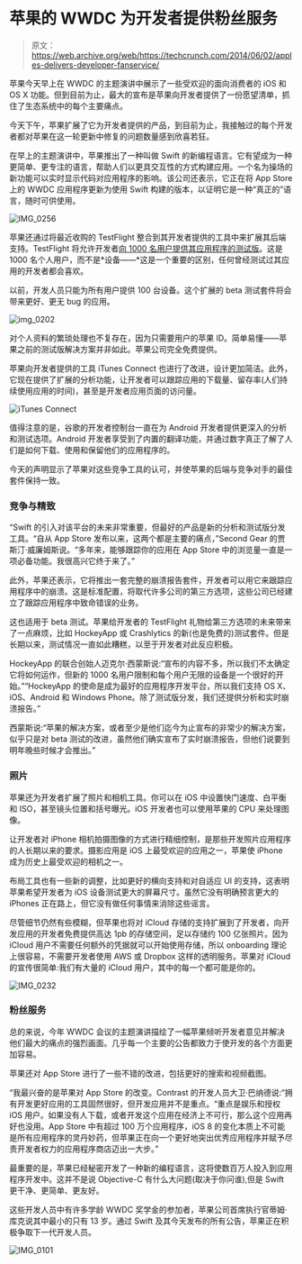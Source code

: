 # 苹果的 WWDC 为开发者提供粉丝服务 

> 原文：<https://web.archive.org/web/https://techcrunch.com/2014/06/02/apples-delivers-developer-fanservice/>

苹果今天早上在 WWDC 的主题演讲中展示了一些受欢迎的面向消费者的 iOS 和 OS X 功能。但到目前为止，最大的宣布是苹果向开发者提供了一份愿望清单，抓住了生态系统中的每个主要痛点。

今天下午，苹果扩展了它为开发者提供的产品，到目前为止，我接触过的每个开发者都对苹果在这一轮更新中修复的问题数量感到欣喜若狂。

在早上的主题演讲中，苹果推出了一种叫做 Swift 的新编程语言。它有望成为一种更简单、更专注的语言，帮助人们以更具交互性的方式构建应用。一个名为操场的新功能可以实时显示代码对应用程序的影响。该公司还表示，它正在将 App Store 上的 WWDC 应用程序更新为使用 Swift 构建的版本，以证明它是一种“真正的”语言，随时可供使用。

![IMG_0256](img/9246fa22c55bf523126969e45a557bd2.png)

苹果还通过将最近收购的 TestFlight 整合到其开发者提供的工具中来扩展其后端支持。TestFlight 将允许开发者[向 1000 名用户提供其应用程序的测试版](https://web.archive.org/web/20221213003956/https://beta.techcrunch.com/2014/06/02/ios-testflight/)。这是 1000 名个人用户，而不是*设备——*这是一个重要的区别，任何曾经测试过其应用的开发者都会喜欢。

以前，开发人员只能为所有用户提供 100 台设备。这个扩展的 beta 测试套件将会带来更好、更无 bug 的应用。

![img_0202](img/1575a30878e954f0cf587ac089a075b0.png)

对个人资料的繁琐处理也不复存在，因为只需要用户的苹果 ID。简单易懂——苹果之前的测试版解决方案并非如此。苹果公司完全免费提供。

苹果向开发者提供的工具 iTunes Connect 也进行了改进，设计更加简洁。此外，它现在提供了扩展的分析功能，让开发者可以跟踪应用的下载量、留存率(人们持续使用应用的时间)，甚至是开发者应用页面的访问量。

![iTunes Connect](img/046ce0adda1e9329f8c8a33306002d8d.png)

值得注意的是，谷歌的开发者控制台一直在为 Android 开发者提供更深入的分析和测试选项。Android 开发者享受到了内置的翻译功能，并通过数字真正了解了人们是如何下载、使用和保留他们的应用程序的。

今天的声明显示了苹果对这些竞争工具的认可，并使苹果的后端与竞争对手的最佳套件保持一致。

### 竞争与精致

“Swift 的引入对该平台的未来非常重要，但最好的产品是新的分析和测试版分发工具。“自从 App Store 发布以来，这两个都是主要的痛点，”Second Gear 的贾斯汀·威廉姆斯说。“多年来，能够跟踪你的应用在 App Store 中的浏览量一直是一项必备功能。我很高兴它终于来了。”

此外，苹果还表示，它将推出一套完整的崩溃报告套件，开发者可以用它来跟踪应用程序中的崩溃。这是标准配置，将取代许多公司的第三方选项，这些公司已经建立了跟踪应用程序中致命错误的业务。

这也适用于 beta 测试。苹果给开发者的 TestFlight 礼物给第三方选项的未来带来了一点麻烦，比如 HockeyApp 或 Crashlytics 的新(也是免费的)测试套件。但是长期以来，测试情况一直如此糟糕，以至于开发者对此反应积极。

HockeyApp 的联合创始人迈克尔·西蒙斯说:“宣布的内容不多，所以我们不太确定它将如何运作，但新的 1000 名用户限制和每个用户无限的设备是一个很好的开始。”“HockeyApp 的使命是成为最好的应用程序开发平台，所以我们支持 OS X、iOS、Android 和 Windows Phone。除了测试版分发，我们还提供分析和实时崩溃报告。”

西蒙斯说:“苹果的解决方案，或者至少是他们迄今为止宣布的非常少的解决方案，似乎只是对 beta 测试的改进，虽然他们确实宣布了实时崩溃报告，但他们说要到明年晚些时候才会推出。”

### 照片

苹果还为开发者扩展了照片和相机工具。你可以在 iOS 中设置快门速度、白平衡和 ISO，甚至镜头位置和括号曝光。iOS 开发者也可以使用苹果的 CPU 来处理图像。

让开发者对 iPhone 相机拍摄图像的方式进行精细控制，是那些开发照片应用程序的人长期以来的要求。摄影应用是 iOS 上最受欢迎的应用之一，苹果使 iPhone 成为历史上最受欢迎的相机之一。

布局工具也有一些新的调整，比如更好的横向支持和对自适应 UI 的支持，这表明苹果希望开发者为 iOS 设备测试更大的屏幕尺寸。虽然它没有明确预言更大的 iPhones 正在路上，但它没有做任何事情来消除这些谣言。

尽管细节仍然有些模糊，但苹果也将对 iCloud 存储的支持扩展到了开发者，向开发应用的开发者免费提供高达 1pb 的存储空间，足以存储约 100 亿张照片。因为 iCloud 用户不需要任何额外的凭据就可以开始使用存储，所以 onboarding 理论上很容易，不需要开发者使用 AWS 或 Dropbox 这样的透明服务。苹果对 iCloud 的宣传很简单:我们有大量的 iCloud 用户，其中的每一个都可能是你的。

![IMG_0232](img/17381a218172fc4b781f68b7ab4aa354.png)

### 粉丝服务

总的来说，今年 WWDC 会议的主题演讲描绘了一幅苹果倾听开发者意见并解决他们最大的痛点的强烈画面。几乎每一个主要的公告都致力于使开发的各个方面更加容易。

苹果还对 App Store 进行了一些不错的改进，包括更好的搜索和视频截图。

“我最兴奋的是苹果对 App Store 的改变。Contrast 的开发人员大卫·巴纳德说:“拥有开发更好应用的工具固然很好，但开发应用并不是重点。“重点是娱乐和授权 iOS 用户。如果没有人下载，或者开发这个应用在经济上不可行，那么这个应用再好也没用。App Store 中有超过 100 万个应用程序，iOS 8 的变化本质上不可能是所有应用程序的灵丹妙药，但苹果正在向一个更好地突出优秀应用程序并赋予尽责开发者权力的应用程序商店迈出一大步。”

最重要的是，苹果已经秘密开发了一种新的编程语言，这将使数百万人投入到应用程序开发中。这并不是说 Objective-C 有什么大问题(取决于你问谁),但是 Swift 更干净、更简单、更友好。

这些开发人员中有许多学龄 WWDC 奖学金的参加者，苹果公司首席执行官蒂姆·库克说其中最小的只有 13 岁。通过 Swift 及其今天发布的所有公告，苹果正在积极争取下一代开发人员。

![IMG_0101](img/3d8cb3d8d5831b9a4ffd22e5f1d75f19.png)